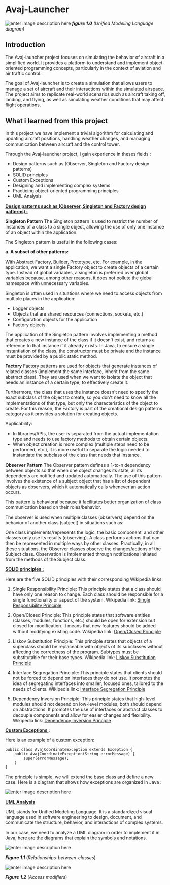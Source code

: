 

# Avaj-Launcher

![enter image description here](https://cdn.intra.42.fr/document/document/15910/avaj_uml.png)
***figure 1.0*** *(Unified Modeling Language diagram)*

## Introduction

The Avaj-launcher project focuses on simulating the behavior of aircraft in a simplified world. It provides a platform to understand and implement object-oriented programming concepts, particularly in the context of aviation and air traffic control.

The goal of Avaj-launcher is to create a simulation that allows users to manage a set of aircraft and their interactions within the simulated airspace. The project aims to replicate real-world scenarios such as aircraft taking off, landing, and flying, as well as simulating weather conditions that may affect flight operations.

## What i learned from this project

In this project we have implement a trivial algorithm for calculating and updating aircraft positions, handling weather changes, and managing communication between aircraft and the control tower.

Through the Avaj-launcher project, i gain experience in theses fields :

 - Design patterns such as (Observer, Singleton and Factory design patterns)
 - SOLID principles
 - Custom Exceptions
 - Designing and implementing complex systems
 - Practicing object-oriented programming principles
 - UML Analysis

**<u>Design patterns such as (Observer, Singleton and Factory design patterns) :</u>**

**Singleton Pattern**
The Singleton pattern is used to restrict the number of instances of a class to a single object, allowing the use of only one instance of an object within the application.

The Singleton pattern is useful in the following cases:

**a. A subset of other patterns:**

With Abstract Factory, Builder, Prototype, etc. For example, in the application, we want a single Factory object to create objects of a certain type. Instead of global variables, a singleton is preferred over global variables because, among other reasons, it does not pollute the global namespace with unnecessary variables.

Singleton is often used in situations where we need to access objects from multiple places in the application:

-   Logger objects
-   Objects that are shared resources (connections, sockets, etc.)
-   Configuration objects for the application
-   Factory objects.

The application of the Singleton pattern involves implementing a method that creates a new instance of the class if it doesn't exist, and returns a reference to that instance if it already exists. In Java, to ensure a single instantiation of the class, the constructor must be private and the instance must be provided by a public static method.

**Factory**
Factory patterns are used for objects that generate instances of related classes (implement the same interface, inherit from the same abstract class). They are used when we want to isolate the object that needs an instance of a certain type, to effectively create it.

Furthermore, the class that uses the instance doesn't need to specify the exact subclass of the object to create, so you don't need to know all the implementations of that type, but only the characteristics of the object to create. For this reason, the Factory is part of the creational design patterns category as it provides a solution for creating objects.

Applicability:

-   In libraries/APIs, the user is separated from the actual implementation type and needs to use factory methods to obtain certain objects.
-   When object creation is more complex (multiple steps need to be performed, etc.), it is more useful to separate the logic needed to instantiate the subclass of the class that needs that instance.

**Observer Pattern**
The Observer pattern defines a 1-to-n dependency between objects so that when one object changes its state, all its dependents are notified and updated automatically. The use of this pattern involves the existence of a subject object that has a list of dependent objects as observers, which it automatically calls whenever an action occurs.

This pattern is behavioral because it facilitates better organization of class communication based on their roles/behavior.

The observer is used when multiple classes (observers) depend on the behavior of another class (subject) in situations such as:

One class implements/represents the logic, the basic component, and other classes only use its results (observing). A class performs actions that can then be represented in multiple ways by other classes. Practically, in all these situations, the Observer classes observe the changes/actions of the Subject class. Observation is implemented through notifications initiated from the methods of the Subject class.

**<u>SOLID principles :</u>**

Here are the five SOLID principles with their corresponding Wikipedia links:

1.  Single Responsibility Principle: This principle states that a class should have only one reason to change. Each class should be responsible for a single functionality or aspect of the system. Wikipedia link: [Single Responsibility Principle](https://en.wikipedia.org/wiki/Single-responsibility_principle)
    
2.  Open/Closed Principle: This principle states that software entities (classes, modules, functions, etc.) should be open for extension but closed for modification. It means that new features should be added without modifying existing code. Wikipedia link: [Open/Closed Principle](https://en.wikipedia.org/wiki/Open/closed_principle)
    
3.  Liskov Substitution Principle: This principle states that objects of a superclass should be replaceable with objects of its subclasses without affecting the correctness of the program. Subtypes must be substitutable for their base types. Wikipedia link: [Liskov Substitution Principle](https://en.wikipedia.org/wiki/Liskov_substitution_principle)
    
4.  Interface Segregation Principle: This principle states that clients should not be forced to depend on interfaces they do not use. It promotes the idea of segregating interfaces into smaller, focused ones, tailored to the needs of clients. Wikipedia link: [Interface Segregation Principle](https://en.wikipedia.org/wiki/Interface_segregation_principle)
    
5.  Dependency Inversion Principle: This principle states that high-level modules should not depend on low-level modules; both should depend on abstractions. It promotes the use of interfaces or abstract classes to decouple components and allow for easier changes and flexibility. Wikipedia link: [Dependency Inversion Principle](https://en.wikipedia.org/wiki/Dependency_inversion_principle)

**<u>Custom Exceptions </u>:**

Here is an example of a custom exception:

    public class AvajCoordinateException extends Exception {
	    public AvajCoordinateException(String errorMessage) {
		    super(errorMessage);
	    }
    }

The principle is simple, we will extend the base class and define a new case.
Here is a diagram that shows how exceptions are organized in Java :

![enter image description here](https://lh6.googleusercontent.com/UuHJjdra7T1cHIuicA8GgpV9lPA0k7BkXmpgwXt68Eb_d29iEzBzKnPtX8r4Qs4a3GwT-_GW404bGv8F-VLhBfTer0hhbLnwtQwgC4g7GlCe1oL8naJ7c_j6as_po6DPfAQhxETOnQULknrZRA)

**<u>UML Analysis</u>**

UML stands for Unified Modeling Language. It is a standardized visual language used in software engineering to design, document, and communicate the structure, behavior, and interactions of complex systems.

In our case, we need to analyze a UML diagram in order to implement it in Java, here are the diagrams that explain the symbols and notations.

![enter image description here](https://cdn-images.visual-paradigm.com/guide/uml/uml-class-diagram-tutorial/07-relationships-between-classes.png)

***Figure 1.1*** (*Relationships-between-classes*)

![enter image description here](https://study.com/cimages/multimages/16/access_modifiers_in_class_diagrams.png)

***Figure 1.2*** (*Access modifiers*)